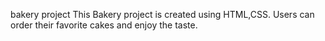 bakery project
This Bakery project is created using HTML,CSS. Users can order their favorite cakes and enjoy the taste.
